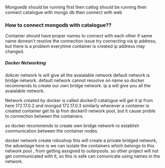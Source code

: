 Mongoedb should be running first then catlog should be running
then connect catalogue with mongo db then connect with web

### How to connect mongodb with catalogue??
Container should have proper names to connect with each other
if same name donesn't resolve the connection issue
try connecting via ip address, but there is a problem everytime container is created ip address may changed.

##### Docker Networking
dokcer network ls will give all the avaialable network
default network is bridge network.
default network cannot ressolve on name
so docker recommends to create our own bridge network.
ip a will give you all the avaialable network.

Network created by docker is called docker0
catalogue will get it ip from here 172.17.0.2 and mongod 172.17.0.3
similarly whenever a container is created container get its ip fron docker0 network pool, but it cause proble to connection between the containers.

so docker recommends to create own bridge network ro establish communication between the container nodes.

docker network create roboshop
this will create a private bridged network, the advantage here is we can isolate the containers which belongs to this network pool , from getting assigned to outerpools.
so other project will not get communicated with it, so this is safe
can comunicate using names in the network.


